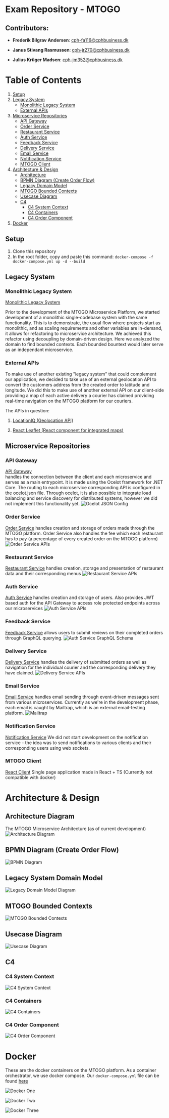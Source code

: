 # Exam Repository - MTOGO #

## Contributors:

- **Frederik Bilgrav Andersen**: cph-fa116@cphbusiness.dk

- **Janus Stivang Rasmussen**: cph-jr270@cphbusiness.dk

- **Julius Krüger Madsen**: cph-jm352@cphbusiness.dk

# Table of Contents

1. [Setup](#setup)
2. [Legacy System](#legacy-system)
    - [Monolithic Legacy System](#monolithic-legacy-system)
    - [External APIs](#external-apis)
3. [Microservice Repositories](#microservice-repositories)
    - [API Gateway](#api-gateway)
    - [Order Service](#order-service)
    - [Restaurant Service](#restaurant-service)
    - [Auth Service](#auth-service)
    - [Feedback Service](#feedback-service)
    - [Delivery Service](#delivery-service)
    - [Email Service](#email-service)
    - [Notification Service](#notification-service)
    - [MTOGO Client](#mtogo-client)
4. [Architecture & Design](#architecture)
    - [Architecture](#architecture-diagram)
    - [BPMN Diagram (Create Order Flow)](#bpmn-diagram-create-order-flow)
    - [Legacy Domain Model](#legacy-domain-model)
    - [MTOGO Bounded Contexts](#mtogo-bounded-contexts)
    - [Usecase Diagram](#usecase-diagram)
    - [C4](#c4)
        - [C4 System Context](#c4-system-context)
        - [C4 Containers](#c4-containers)
        - [C4 Order Component](#c4-order-component)
9. [Docker](#docker)



## Setup
1. Clone this repository
2. In the root folder, copy and paste this command:
```docker-compose -f docker-compose.yml up -d --build```

## Legacy System
### Monolithic Legacy System
[Monolithic Legacy System](https://github.com/Dare-Share-Care/exam-legacy)


Prior to the development of the MTOGO Microservice Platform, we started development of a monolithic single-codebase system with the same functionality. This is to demonstrate, the usual flow where projects start as monolithic, and as scaling requirements and other variables are in-demand, it allows for refactoring to microservice architecture. We achieved this refactor using decoupling by domain-driven design. Here we analyzed the domain to find bounded contexts. Each bounded bountext would later serve as an independant microservice.

### External APIs
To make use of another existing "legacy system" that could complement our application, we decided to take use of an external geolocation API to convert the customers address from the created order to latitude and longitude. We did this to make use of another external API on our client-side providing a map of each active delivery a courier has claimed providing real-time navigation on the MTOGO platform for our couriers.

The APIs in question:

1. [LocationIQ (Geolocation API)](https://locationiq.com/)

2. [React Leaflet (React component for integrated maps)](https://react-leaflet.js.org/)


## Microservice Repositories ##

### API Gateway
[API Gateway](https://github.com/Dare-Share-Care/exam-gateway)  
handles the connection between the client and each microservice and serves as a main entrypoint. It is made using the Ocelot framework for .NET Core. The routing to each microservice corresponding API is configured in the ocelot.json file. Through ocelot, it is also possible to integrate load balancing and service discovery for distributed systems, however we did not implement this functionality yet.
![Ocelot JSON Config](images/ocelotjson.png)  

### Order Service
[Order Service](https://github.com/Dare-Share-Care/exam-orders)
handles creation and storage of orders made through the MTOGO platform. Order Service also handles the fee which each restaurant has to pay (a percentage of every created order on the MTOGO platform)
![Order Service APIs](images/Orders.Web%20Swagger.png)  

### Restaurant Service
[Restaurant Service](https://github.com/Dare-Share-Care/exam-restaurant)
handles creation, storage and presentation of restaurant data and their corresponding menus
![Restaurant Service APIs](images/Restaurant.Web%20Swagger.png) 

### Auth Service
[Auth Service](https://github.com/Dare-Share-Care/exam-auth)
handles creation and storage of users. Also provides JWT based auth for the API Gateway to access role protected endpoints across our microservices
![Auth Service APIs](images/Auth.Web%20Swagger.png)  

### Feedback Service
[Feedback Service](https://github.com/Dare-Share-Care/exam-feedback)
allows users to submit reviews on their completed orders through GraphQL querying.
![Auth Service GraphQL Schema](images/Feedback.Web%20-%20GraphQL%20Schema.png)  

### Delivery Service
[Delivery Service](https://github.com/Dare-Share-Care/exam-courier)
handles the delivery of submitted orders as well as navigation for the individual courier and the corresponding delivery they have claimed.
![Delivery Service APIs](images/Courier.Web%20Swagger.png) 

### Email Service
[Email Service](https://github.com/Dare-Share-Care/exam-emails)
handles email sending through event-driven messages sent from various microservices. Currently as we're in the development phase, each email is caught by Mailtrap, which is an external email-testing platform.
![Mailtrap](images/mailtrap.png)

### Notification Service
[Notification Service](https://github.com/Dare-Share-Care/exam-notification)
We did not start development on the notification service - the idea was to send notifications to various clients and their corresponding users using web sockets.

### MTOGO Client
[React Client](https://github.com/Dare-Share-Care/exam-client)
Single page application made in React + TS (Currently not compatible with docker)

# Architecture & Design
## Architecture Diagram
The MTOGO Microservice Architecture (as of current development)
![Architecture Diagram](diagrams/architecture.png)

## BPMN Diagram (Create Order Flow)
![BPMN Diagram](diagrams/create-order-bpmn.png)

## Legacy System Domain Model
![Legacy Domain Model Diagram](diagrams/legacy-domain.png)

## MTOGO Bounded Contexts
![MTOGO Bounded Contexts](diagrams/boundedcontexts.png)

## Usecase Diagram
![Usecase Diagram](diagrams/usecase.png)

## C4

### C4 System Context
![C4 System Context](diagrams/c4systemcontext.png)

### C4 Containers
![C4 Containers](diagrams/c4containers.png)

### C4 Order Component
![C4 Order Component](diagrams/c4ordercomponent.png)

# Docker
These are the docker containers on the MTOGO platform. As a container orchestrator, we use docker compose. Our `docker-compose.yml` file can be found [here](docker-compose.yml)

![Docker One](images/docker1.jpg)

![Docker Two](images/docker2.png)

![Docker Three](images/docker3.png)



